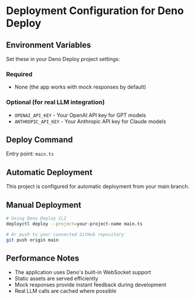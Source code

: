 # Deployment Configuration for Deno Deploy

## Environment Variables

Set these in your Deno Deploy project settings:

### Required
- None (the app works with mock responses by default)

### Optional (for real LLM integration)
- `OPENAI_API_KEY` - Your OpenAI API key for GPT models
- `ANTHROPIC_API_KEY` - Your Anthropic API key for Claude models

## Deploy Command

Entry point: `main.ts`

## Automatic Deployment

This project is configured for automatic deployment from your main branch.

## Manual Deployment

```bash
# Using Deno Deploy CLI
deployctl deploy --project=your-project-name main.ts

# Or push to your connected GitHub repository
git push origin main
```

## Performance Notes

- The application uses Deno's built-in WebSocket support
- Static assets are served efficiently 
- Mock responses provide instant feedback during development
- Real LLM calls are cached where possible
